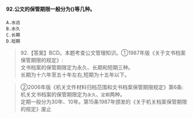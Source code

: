 #### 92.公文的保管期限一般分为()等几种。
    A.水远
    B.水久
    C.长期
    D.短期
    
>   92.【答案】BCD。本题考查公文管理知识。①1987年版《关于文书档案保管期限的规定》:      
文书档案的保管期限定为永久、长期和短期三种。      
    长期为十六年至五十年左右,短期为十五年以下。      
          
>   ②2006年版《机关文件材料归档范围和文书档案保管期限规定》第6条:      
    机关文书档案的保管期限定为`永久`、`定期`两种。      
    定期一般分为30年、10年。第15条1987年颁发的《关于机关档案保管期限的规定》废止      